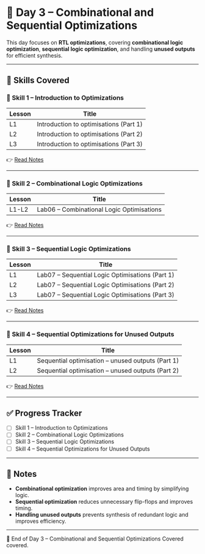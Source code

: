 # 📘 Day 3 – Combinational and Sequential Optimizations

This day focuses on **RTL optimizations**, covering **combinational logic optimization**, **sequential logic optimization**, and handling **unused outputs** for efficient synthesis.

---

## 📂 Skills Covered

### 🔹 Skill 1 – Introduction to Optimizations
| Lesson | Title |
|--------|-------|
| L1 | Introduction to optimisations (Part 1) |
| L2 | Introduction to optimisations (Part 2) |
| L3 | Introduction to optimisations (Part 3) |

👉 [Read Notes](D3SK1_Introduction_to_Optimisations.md)

---

### 🔹 Skill 2 – Combinational Logic Optimizations
| Lesson | Title |
|--------|-------|
| L1-L2 | Lab06 – Combinational Logic Optimisations |

👉 [Read Notes](D3SK2_Combinational_Logic_Optimisations.md)

---

### 🔹 Skill 3 – Sequential Logic Optimizations
| Lesson | Title |
|--------|-------|
| L1 | Lab07 – Sequential Logic Optimisations (Part 1) |
| L2 | Lab07 – Sequential Logic Optimisations (Part 2) |
| L3 | Lab07 – Sequential Logic Optimisations (Part 3) |

👉 [Read Notes](D3SK3_Sequential_Logic_Optimisations.md)

---

### 🔹 Skill 4 – Sequential Optimizations for Unused Outputs
| Lesson | Title |
|--------|-------|
| L1 | Sequential optimisation – unused outputs (Part 1) |
| L2 | Sequential optimisation – unused outputs (Part 2) |

👉 [Read Notes](D3SK4_Sequential_Optimisations_Unused_Outputs.md)

---

## ✅ Progress Tracker
- [ ] Skill 1 – Introduction to Optimizations  
- [ ] Skill 2 – Combinational Logic Optimizations  
- [ ] Skill 3 – Sequential Logic Optimizations  
- [ ] Skill 4 – Sequential Optimizations for Unused Outputs  

---

## 📝 Notes
- **Combinational optimization** improves area and timing by simplifying logic.  
- **Sequential optimization** reduces unnecessary flip-flops and improves timing.  
- **Handling unused outputs** prevents synthesis of redundant logic and improves efficiency.  

---

🚀 End of Day 3 – Combinational and Sequential Optimizations Covered covered.

